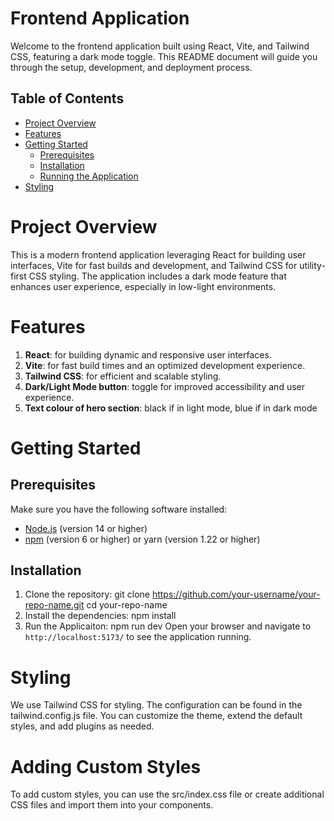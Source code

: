 # Frontend Application
Welcome to the frontend application built using React, Vite, and Tailwind CSS, featuring a dark mode toggle. This README document will guide you through the setup, development, and deployment process.
## Table of Contents
- [Project Overview](#project-overview)
- [Features](#features)
- [Getting Started](#getting-started)
     - [Prerequisites](#prerequisite)
     - [Installation](#installation)
     - [Running the Application](#running-the-application)
- [Styling](#styling)

# Project Overview
This is a modern frontend application leveraging React for building user interfaces, Vite for fast builds and development, and Tailwind CSS for utility-first CSS styling. The application includes a dark mode feature that enhances user experience, especially in low-light environments.

# Features
1. **React**: for building dynamic and responsive user interfaces.
2. **Vite**: for fast build times and an optimized development experience.
3. **Tailwind CSS**: for efficient and scalable styling.
4. **Dark/Light Mode button**: toggle for improved accessibility and user experience.
5. **Text colour of hero section**: black if in light mode, blue if in dark mode

# Getting Started
## Prerequisites
Make sure you have the following software installed:

- [Node.js](https://nodejs.org/en) (version 14 or higher)
- [npm](https://www.npmjs.com/) (version 6 or higher) or yarn (version 1.22 or higher)

## Installation
1. Clone the repository:
   git clone https://github.com/your-username/your-repo-name.git
   cd your-repo-name
3. Install the dependencies: npm install
4. Run the Applicaiton: npm run dev
  Open your browser and navigate to `http://localhost:5173/` to see the application running.

# Styling
We use Tailwind CSS for styling. The configuration can be found in the tailwind.config.js file. You can customize the theme, extend the default styles, and add plugins as needed.

# Adding Custom Styles
To add custom styles, you can use the src/index.css file or create additional CSS files and import them into your components.

